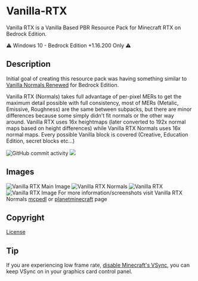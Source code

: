# Vanilla-RTX

Vanilla RTX is a Vanilla Based PBR Resource Pack for Minecraft RTX on Bedrock Edition.

⚠️ Windows 10 - Bedrock Edition +1.16.200 Only ⚠️

## Description

Initial goal of creating this resource pack was having something similar to [Vanilla Normals Renewed](https://github.com/Poudingue/Vanilla-Normals-Renewed) for Bedrock Edition.

Vanilla RTX (Normals) takes full advantage of per-pixel MERs to get the maximum detail possible with full consistency, most of MERs (Metalic, Emissive, Roughness) are the same between subpacks, but there are minor differences because some simply didn't fit normals or the other way around.
Vanilla RTX uses 16x heightmaps (later converted to 192x normal maps based on height differences) while Vanilla RTX Normals uses 16x normal maps.
Every possible Vanilla block is covered (Creative, Education Edition, secret blocks etc...)


![GitHub commit activity](https://img.shields.io/github/commit-activity/m/CubeIR/Vanilla-RTX?style=flat) [![](https://dcbadge.vercel.app/api/server/A4wv4wwYud?style=flat)](https://discord.gg/A4wv4wwYud)
## Images
![Vanilla RTX Main Image](https://user-images.githubusercontent.com/75272685/190976477-b8c8f269-1b93-429f-82b6-71aa072e63a6.png)
![Vanilla RTX Normals](https://user-images.githubusercontent.com/75272685/140548027-33e4783f-cbb5-4ec0-9e66-a7abd547ee6f.png)
![Vanilla RTX](https://user-images.githubusercontent.com/75272685/140548212-d68f6692-540a-47cc-87a4-1455dc8decc4.png)
![Vanilla RTX Image](https://user-images.githubusercontent.com/75272685/140548263-ce69c36d-e432-4f47-abd7-d8464b27d59f.png)
For more information/screenshots visit Vanilla RTX Normals [mcpedl](https://mcpedl.com/truly-vanilla-rtx/) or [planetminecraft](https://www.planetminecraft.com/texture-pack/vanilla-rtx-normals/) page

## Copyright
[License](https://github.com/CubeIR/Vanilla-RTX/blob/master/LICENSE.txt)

## Tip
If you are experiencing low frame rate, [disable Minecraft's VSync](https://youtu.be/E-gANUpoMus?t=12), you can keep VSync on in your graphics card control panel.

